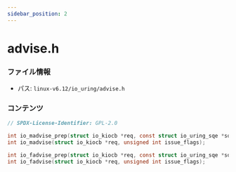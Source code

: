 ```yaml
---
sidebar_position: 2
---
```

# advise.h

### ファイル情報

- パス: `linux-v6.12/io_uring/advise.h`

### コンテンツ

```h
// SPDX-License-Identifier: GPL-2.0

int io_madvise_prep(struct io_kiocb *req, const struct io_uring_sqe *sqe);
int io_madvise(struct io_kiocb *req, unsigned int issue_flags);

int io_fadvise_prep(struct io_kiocb *req, const struct io_uring_sqe *sqe);
int io_fadvise(struct io_kiocb *req, unsigned int issue_flags);

```
